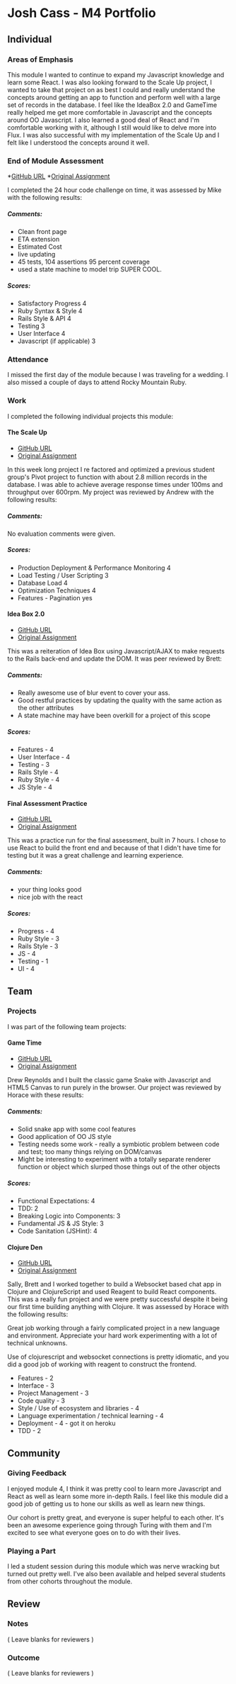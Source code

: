 # Josh Cass - M4 Portfolio

## Individual

### Areas of Emphasis

This module I wanted to continue to expand my Javascript knowledge and learn some React. I was also looking forward to the Scale Up project, I wanted to take that project on as best I could and really understand the concepts around getting an app to function and perform well with a large set of records in the database. I feel like the IdeaBox 2.0 and GameTime really helped me get more comfortable in Javascript and the concepts around OO Javascript. I also learned a good deal of React and I'm comfortable working with it, although I still would like to delve more into Flux. I was also successful with my implementation of the Scale Up and I felt like I understood the concepts around it well.

### End of Module Assessment

*[GitHub URL](github.com/joshcass/goober)
*[Original Assignment](https://github.com/turingschool/challenges/blob/master/goober.markdown)

I completed the 24 hour code challenge on time, it was assessed by Mike with the following results:

##### Comments:
- Clean front page
- ETA extension
- Estimated Cost
- live updating
- 45 tests, 104 assertions 95 percent coverage
- used a state machine to model trip SUPER COOL.

##### Scores:
- Satisfactory Progress  4
- Ruby Syntax & Style  4 
- Rails Style & API  4
- Testing  3
- User Interface  4
- Javascript (if applicable)  3

### Attendance

I missed the first day of the module because I was traveling for a wedding. I also missed a couple of days to attend Rocky Mountain Ruby.

### Work

I completed the following individual projects this module:

#### The Scale Up

* [GitHub URL](https://github.com/joshcass/scale_up)
* [Original Assignment](https://github.com/turingschool/curriculum/blob/master/source/projects/the_scale_up.markdown)

In this week long project I re factored and optimized a previous student group's Pivot project to function with about 2.8 million records in the database. I was able to achieve average response times under 100ms and throughput over 600rpm. My project was reviewed by Andrew with the following results:

##### Comments:
No evaluation comments were given.

##### Scores:
- Production Deployment & Performance Monitoring 4
- Load Testing / User Scripting 3
- Database Load 4
- Optimization Techniques 4
- Features - Pagination yes

#### Idea Box 2.0

* [GitHub URL](https://github.com/joshcass/idea_box_2)
* [Original Assignment](https://github.com/turingschool/curriculum/blob/master/source/projects/revenge_of_idea_box.markdown)

This was a reiteration of Idea Box using Javascript/AJAX to make requests to the Rails back-end and update the DOM. It was peer reviewed by Brett:

##### Comments:
- Really awesome use of blur event to cover your ass.
- Good restful practices by updating the quality with the same action as the
other attributes
- A state machine may have been overkill for a project of this scope

##### Scores:
- Features - 4
- User Interface - 4
- Testing - 3
- Rails Style - 4
- Ruby Style - 4
- JS Style - 4

#### Final Assessment Practice

* [GitHub URL](https://github.com/joshcass/reading_list)
* [Original Assignment](https://gist.github.com/worace/0fa8052bfcf983e8722d)

This was a practice run for the final assessment, built in 7 hours. I chose to use React to build the front end and because of that I didn't have time for testing but it was a great challenge and learning experience.

##### Comments:
- your thing looks good
- nice job with the react

##### Scores:
- Progress - 4
- Ruby Style - 3
- Rails Style - 3
- JS - 4
- Testing - 1
- UI - 4

## Team

### Projects

I was part of the following team projects:


#### Game Time

* [GitHub URL](https://github.com/NYDrewReynolds/snake)
* [Original Assignment](https://github.com/turingschool/lesson_plans/blob/master/ruby_04-apis_and_scalability/gametime_project.markdown)

Drew Reynolds and I built the classic game Snake with Javascript and HTML5 Canvas to run purely in the browser. Our project was reviewed by Horace with these results:

##### Comments:
- Solid snake app with some cool features
- Good application of OO JS style
- Testing needs some work - really a symbiotic problem between code and test;
too many things relying on DOM/canvas
- Might be interesting to experiment with a totally separate renderer
function or object which slurped those things out of the other objects

##### Scores:
- Functional Expectations: 4
- TDD: 2
- Breaking Logic into Components: 3
- Fundamental JS & JS Style: 3
- Code Sanitation (JSHint): 4

#### Clojure Den

* [GitHub URL](https://github.com/brettgrigsby/Clojure-Flack)
* [Original Assignment](https://github.com/turingschool/curriculum/blob/master/source/projects/flack.markdown)

Sally, Brett and I worked together to build a Websocket based chat app in Clojure and ClojureScript and used Reagent to build React components. This was a really fun project and we were pretty successful despite it being our first time building anything with Clojure. It was assessed by Horace with the following results:

Great job working through a fairly complicated project in a
new language and environment. Appreciate your hard work
experimenting with a lot of technical unknowns.

Use of clojurescript and websocket connections is pretty idiomatic,
and you did a good job of working with reagent to construct the frontend.

- Features - 2
- Interface - 3
- Project Management - 3
- Code quality - 3
- Style / Use of ecosystem and libraries - 4
- Language experimentation / technical learning - 4
- Deployment - 4 - got it on heroku
- TDD - 2

## Community

### Giving Feedback

I enjoyed module 4, I think it was pretty cool to learn more Javascript and React as well as learn some more in-depth Rails. I feel like this module did a good job of getting us to hone our skills as well as learn new things.

Our cohort is pretty great, and everyone is super helpful to each other. It's been an awesome experience going through Turing with them and I'm excited to see what everyone goes on to do with their lives.

### Playing a Part

I led a student session during this module which was nerve wracking but turned out pretty well. I've also been available and helped several students from other cohorts throughout the module.

## Review

### Notes

( Leave blanks for reviewers )

### Outcome

( Leave blanks for reviewers )
